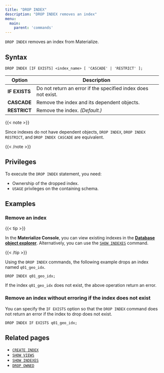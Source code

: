 ```yaml
---
title: "DROP INDEX"
description: "DROP INDEX removes an index"
menu:
  main:
    parent: 'commands'
---
```


`DROP INDEX` removes an index from Materialize.

## Syntax

```mzsql
DROP INDEX [IF EXISTS] <index_name> [ 'CASCADE' | 'RESTRICT' ];
```

Option | Description
------|-----
**IF EXISTS** | Do not return an error if the specified index does not exist.
**CASCADE** | Remove the index and its dependent objects.
**RESTRICT** |  Remove the index. _(Default.)_

{{< note >}}

Since indexes do not have dependent objects, `DROP INDEX`, `DROP INDEX
RESTRICT`, and `DROP INDEX CASCADE` are equivalent.

{{< /note >}}

## Privileges

To execute the `DROP INDEX` statement, you need:

- Ownership of the dropped index.
- `USAGE` privileges on the containing schema.

## Examples

### Remove an index

{{< tip >}}

In the **Materialize Console**, you can view existing indexes in the [**Database
object explorer**](/console/data/). Alternatively, you can use the
[`SHOW INDEXES`](/sql/show-indexes) command.

{{< /tip >}}

Using the  `DROP INDEX` commands, the following example drops an index named `q01_geo_idx`.

```mzsql
DROP INDEX q01_geo_idx;
```

If the index `q01_geo_idx` does not exist, the above operation return an error.

### Remove an index without erroring if the index does not exist

You can specify the `IF EXISTS` option so that the `DROP INDEX` command does
not return an error if the index to drop does not exist.

```mzsql
DROP INDEX IF EXISTS q01_geo_idx;
```

## Related pages

- [`CREATE INDEX`](/sql/create-index)
- [`SHOW VIEWS`](/sql/show-views)
- [`SHOW INDEXES`](/sql/show-indexes)
- [`DROP OWNED`](/sql/drop-owned)
